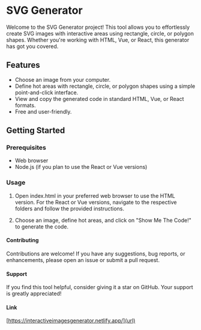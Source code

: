 # SVG Generator

Welcome to the SVG Generator project! This tool allows you to effortlessly create SVG images with interactive areas using rectangle, circle, or polygon shapes. Whether you're working with HTML, Vue, or React, this generator has got you covered.

## Features

- Choose an image from your computer.
- Define hot areas with rectangle, circle, or polygon shapes using a simple point-and-click interface.
- View and copy the generated code in standard HTML, Vue, or React formats.
- Free and user-friendly.

## Getting Started

### Prerequisites

- Web browser
- Node.js (if you plan to use the React or Vue versions)

### Usage

1. Open index.html in your preferred web browser to use the HTML version. For the React or Vue versions, navigate to the respective folders and follow the provided instructions.

2. Choose an image, define hot areas, and click on "Show Me The Code!" to generate the code.

#### Contributing
Contributions are welcome! If you have any suggestions, bug reports, or enhancements, please open an issue or submit a pull request.

#### Support
If you find this tool helpful, consider giving it a star on GitHub. Your support is greatly appreciated!

#### Link
[https://interactiveimagesgenerator.netlify.app/](url)

